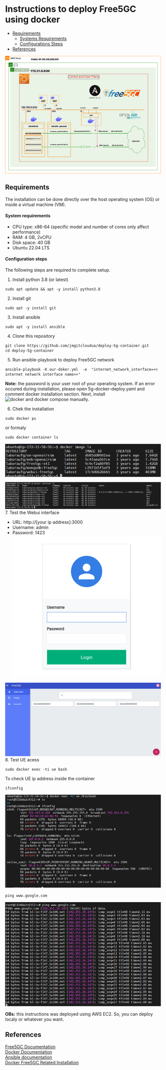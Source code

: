 # Instructions to deploy Free5GC using docker
- [Requirements](#requirements)
    - [Systems Requirements](#system-requirements)
    - [Configurations Steps](#configuration-steps)
- [References](#references)

![](./images/diagram-docker-free5gc-deploy.png)
## Requirements
The installation can be done directly over the host operating system (OS) or inside a virtual machine (VM).

#### System requirements

- CPU type: x86-64 (specific model and number of cores only affect performance)
- RAM: 4 GB, 2vCPU
- Disk space: 40 GB
- Ubuntu 22.04 LTS

#### Configuration steps
The following steps are required to complete setup.

1. Install python 3.8 (or latest)
```
sudo apt update && apt -y install python3.8
```
2. Install git
```
sudo apt -y install git
```
3. Install ansible
```
sudo apt -y install ansible
```
4. Clone this repository
```
git clone https://github.com/jmgitcloudua/deploy-5g-container.git
cd deploy-5g-container
```
5. Run ansible-playbook to deploy Free5GC network
```
ansible-playbook -K our-doker.yml  -e  "internet_network_interface=<< internet network interface name>>"
```
**Note:** the password is your user root of your operating system.  If an error occured during installation, please open 5g-docker-deploy.yaml and comment docker installation section. Next, install ![docker and docker compose](https://docs.docker.com/desktop/install/ubuntu/) manually.

6. Chek the installation
```
sudo docker ps 
``` 
or formaly
```
sudo docker container ls 
``` 
![docker image ls](./images/BII-aws-free5gc-docker-image-ls.png)

![docker ps](./images/BII-aws-free5gc-docker-container-ls.png)
7. Test the Webui interface
 - URL: http://[your ip address]:3000
 - Username: admin
 - Password: 1423
 ![Free5GC Webui Login](./images/BII-aws-free5gc-login-webui.png)

 ![Free5GC Dashboard](./images/BII-aws-free5gc-webui.png)
 8. Test UE acess
 ```
 sudo docker exec -ti ue bash
 ```
 To check UE ip address inside the container
 ```
 ifconfig
 ```
 ![ifconfig](./images/BII-aws-free5gc-docker--oatun-uem1-interface.png)
 
 ```
 ping www.google.com
 ```
![](./images/BII-aws-free5gc-docker--oatun-uem1-test-ping.png)

**OBs:** this instructions was deployed using AWS EC2. So, you can deploy localy or whatever you want.

## References
[Free5GC Documentation](https://free5gc.org/) <br>
[Docker Documentation](https://docs.docker.com/engine/install/ubuntu/) <br>
[Ansible documentation](https://docs.ansible.com/ansible/latest/installation_guide/intro_installation.html#installing-and-upgrading-ansible) <br>
[Docker Free5GC Related Installation](https://github.com/Edwin-programmer/Project5G-ansible-deployment/tree/main/Docker%20deployment)